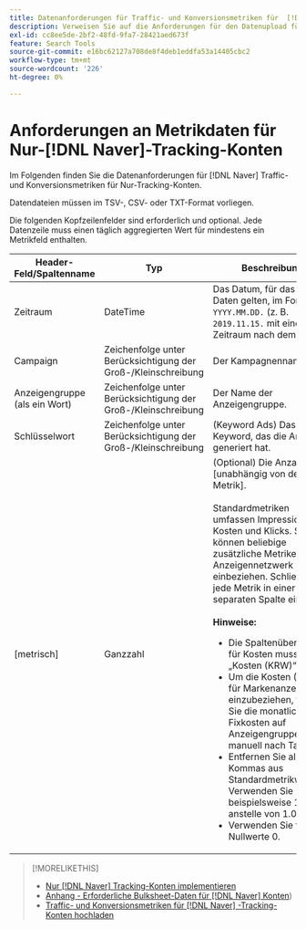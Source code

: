 ```yaml
---
title: Datenanforderungen für Traffic- und Konversionsmetriken für  [!DNL Naver] -Tracking-Konten
description: Verweisen Sie auf die Anforderungen für den Datenupload für  [!DNL Naver] -only-Konten.
exl-id: cc8ee5de-2bf2-48fd-9fa7-28421aed673f
feature: Search Tools
source-git-commit: e16bc62127a708de8f4deb1eddfa53a14405cbc2
workflow-type: tm+mt
source-wordcount: '226'
ht-degree: 0%

---
```


# Anforderungen an Metrikdaten für Nur-[!DNL Naver]-Tracking-Konten

Im Folgenden finden Sie die Datenanforderungen für [!DNL Naver] Traffic- und Konversionsmetriken für Nur-Tracking-Konten.

Datendateien müssen im TSV-, CSV- oder TXT-Format vorliegen.

Die folgenden Kopfzeilenfelder sind erforderlich und optional. Jede Datenzeile muss einen täglich aggregierten Wert für mindestens ein Metrikfeld enthalten.

| Header-Feld/Spaltenname | Typ | Beschreibung |
| ---- | ---- | ---- |
| Zeitraum | DateTime | Das Datum, für das die Daten gelten, im Format `YYYY.MM.DD.` (z. B. `2019.11.15.` mit einem Zeitraum nach dem Tag). |
| Campaign | Zeichenfolge unter Berücksichtigung der Groß-/Kleinschreibung | Der Kampagnenname. |
| Anzeigengruppe (als ein Wort) | Zeichenfolge unter Berücksichtigung der Groß-/Kleinschreibung | Der Name der Anzeigengruppe. |
| Schlüsselwort | Zeichenfolge unter Berücksichtigung der Groß-/Kleinschreibung | (Keyword Ads) Das Keyword, das die Anzeige generiert hat. |
| [metrisch] | Ganzzahl | (Optional) Die Anzahl der [unabhängig von der Metrik].</br><br>Standardmetriken umfassen Impressionen, Kosten und Klicks. Sie können beliebige zusätzliche Metriken vom Anzeigennetzwerk einbeziehen. Schließen Sie jede Metrik in einer separaten Spalte ein.<br><br><b>Hinweise:</b><ul><li>Die Spaltenüberschrift für Kosten muss „Kosten (KRW)“ lauten.</li><li>Um die Kosten (KRW) für Markenanzeigen einzubeziehen, teilen Sie die monatlichen Fixkosten auf Anzeigengruppenebene manuell nach Tag auf.</li><li>Entfernen Sie alle Kommas aus Standardmetrikwerten. Verwenden Sie beispielsweise 1000 anstelle von 1.000.</li><li>Verwenden Sie für Nullwerte 0.</li></ul> |

>[!MORELIKETHIS]
>
>* [Nur [!DNL Naver] Tracking-Konten implementieren](/help/search-social-commerce/campaign-management/naver-tracking-only-account-implement.md)
>* [Anhang - Erforderliche Bulksheet-Daten für  [!DNL Naver] Konten](/help/search-social-commerce/campaign-management/bulksheets/bulksheet-data-formats/bulksheet-data-naver.md))
>* [Traffic- und Konversionsmetriken für  [!DNL Naver] -Tracking-Konten hochladen](/help/search-social-commerce/tools/metrics-upload-tracking-campaigns/naver-tracking-campaigns-upload-metrics.md)
